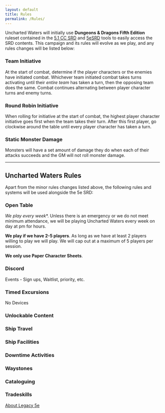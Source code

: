 ```yaml
---
layout: default
title: Rules
permalink: /Rules/
---
```


Uncharted Waters will initially use **Dungeons & Dragons Fifth Edition** ruleset contained in the [5.1 CC SRD](https://media.wizards.com/2023/downloads/dnd/SRD_CC_v5.1.pdf) and [5eSRD](https://www.5esrd.com/) tools to easily access the SRD contents. This campaign and its rules will evolve as we play, and any rules changes will be listed below:

### Team Initiative
At the start of combat, determine if the player characters or the enemies have initiated combat. Whichever team initiated combat takes turns activating until their *entire team* has taken a turn, then the opposing team does the same. Combat continues alternating between player character turns and enemy turns. 

### Round Robin Initiative
When rolling for initiative at the start of combat, the highest player character initiative goes first when the team takes their turn. After this first player, go clockwise around the table until every player character has taken a turn.

### Static Monster Damage
Monsters will have a set amount of damage they do when each of their attacks succeeds and the GM will not roll monster damage.

***

## Uncharted Waters Rules
Apart from the minor rules changes listed above, the following rules and systems will be used alongside the 5e SRD:
### Open Table
**We play every* week**. Unless there is an emergency or we do not meet minimum attendance, we will be playing Uncharted Waters every week on day at pm for hours.

**We play if we have 2-5 players**. As long as we have at least 2 players willing to play we will play. We will cap out at a maximum of 5 players per session.

**We only use Paper Character Sheets**. 

### Discord
Events - Sign ups, Waitlist, priority, etc.

### Timed Excursions
No Devices

### Unlockable Content
### Ship Travel
### Ship Facilities
### Downtime Activities
### Waystones
### Cataloguing
### Tradeskills









[About Legacy 5e]({{site.baseurl}}/Rules/About)



